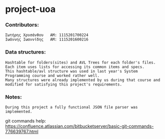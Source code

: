 # project-uoa


### Contributors:
    Σωτήρης Χρυσάνθου   ΑΜ: 1115201700224
    Ιωάννης Ιωαννίδης   ΑΜ: 1115201600216

### Data structures:
    Hashtable for folders(sites) and AVL Trees for each folder's files.
    Each item uses lists for accessing its common items and specs.
    This hashtable/avl structure was used in last year's System Programming course and worked rather well.
    Many structures were already implemented by us during that course and modified for satisfying this project's requirements.

### Notes:
    During this project a fully functional JSON file parser was implemented.



git commands help: https://confluence.atlassian.com/bitbucketserver/basic-git-commands-776639767.html
